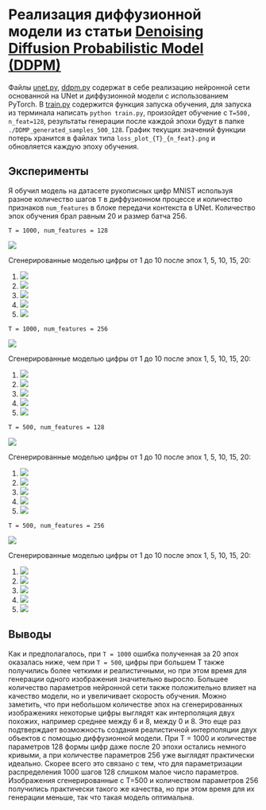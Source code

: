 # Реализация диффузионной модели из статьи [Denoising Diffusion Probabilistic Model (DDPM)](https://arxiv.org/abs/2006.11239)


Файлы [unet.py](unet.py), [ddpm.py](ddpm.py) содержат в себе реализацию нейронной сети основанной на UNet и диффузионной модели с использованием PyTorch.
В [train.py](train.py) содержится функция запуска обучения, для запуска из терминала написать ```python train.py```, произойдет обучение с ```T=500, n_feat=128```, результаты генерации после каждой эпохи будут в папке ```./DDMP_generated_samples_500_128```. График текущих значений функции потерь хранится в файлах типа ```loss_plot_{T}_{n_feat}.png``` и обновляется каждую эпоху обучения.

## Эксперименты
Я обучил модель на датасете рукописных цифр MNIST используя разное количество шагов ```T``` в диффузионном процессе и количество признаков ```num_features``` в блоке передачи контекста в UNet. Количество эпох обучения брал равным 20 и размер батча 256.

```T = 1000, num_features = 128```

![](images/loss_plot_1000_128.png)

Сгенерированные моделью цифры от 1 до 10 после эпох 1, 5, 10, 15, 20:

1. ![](images/samples_epoch0_1000_128.png)
2. ![](images/samples_epoch4_1000_128.png)
3. ![](images/samples_epoch9_1000_128.png)
4. ![](images/samples_epoch14_1000_128.png)
5. ![](images/samples_epoch19_1000_128.png)


```T = 1000, num_features = 256```

![](images/loss_plot_1000_256.png)

Сгенерированные моделью цифры от 1 до 10 после эпох 1, 5, 10, 15, 20:

1. ![](images/samples_epoch0_1000_256.png)
2. ![](images/samples_epoch4_1000_256.png)
3. ![](images/samples_epoch9_1000_256.png)
4. ![](images/samples_epoch14_1000_256.png)
5. ![](images/samples_epoch19_1000_256.png)

```T = 500, num_features = 128```

![](images/loss_plot_500_128.png)

Сгенерированные моделью цифры от 1 до 10 после эпох 1, 5, 10, 15, 20:

1. ![](images/samples_epoch0_500_128.png)
2. ![](images/samples_epoch4_500_128.png)
3. ![](images/samples_epoch9_500_128.png)
4. ![](images/samples_epoch14_500_128.png)
5. ![](images/samples_epoch19_500_128.png)

```T = 500, num_features = 256```

![](images/loss_plot_500_256.png)

Сгенерированные моделью цифры от 1 до 10 после эпох 1, 5, 10, 15, 20:

1. ![](images/samples_epoch0_500_256.png)
2. ![](images/samples_epoch4_500_256.png)
3. ![](images/samples_epoch9_500_256.png)
4. ![](images/samples_epoch14_500_256.png)
5. ![](images/samples_epoch19_500_256.png)

## Выводы
Как и предполагалось, при ```T = 1000``` ошибка полученная за 20 эпох оказалась ниже, чем при ```T = 500```, цифры при большем T также получились более четкими и реалистичными, но при этом время для генерации одного изображения значительно выросло. Большее количество параметров нейронной сети также положительно влияет на качество модели, но и увеличивает скорость обучения.
Можно заметить, что при небольшом количестве эпох на сгенерированных изображениях некоторые цифры выглядят как интерполяция двух похожих, например среднее между 6 и 8, между 0 и 8. Это еще раз подтверждает возможность создания реалистичной интерполяции двух объектов с помощью диффузионной модели.
При T = 1000 и количестве параметров 128 формы цифр даже после 20 эпохи остались немного кривыми, а при количестве параметров 256 уже выглядят практически идеально. Скорее всего это связано с тем, что для параметризации распределения 1000 шагов 128 слишком малое число параметров. Изображения сгенерированные с T=500 и количеством параметров 256 получились практически такого же качества, но при этом время для их генерации меньше, так что такая модель оптимальна.
